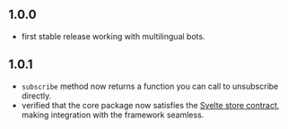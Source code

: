 ## 1.0.0

* first stable release working with multilingual bots.

## 1.0.1

* `subscribe` method now returns a function you can call to unsubscribe directly.
* verified that the core package now satisfies the [Svelte store contract](https://svelte.dev/docs#component-format-script-4-prefix-stores-with-$-to-access-their-values-store-contract), making integration with the framework seamless.
